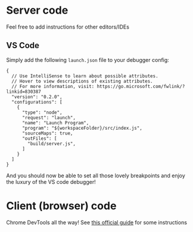 # Server code

Feel free to add instructions for other editors/IDEs

## VS Code

Simply add the following `launch.json` file to your debugger config:

```json5
{
  // Use IntelliSense to learn about possible attributes.
  // Hover to view descriptions of existing attributes.
  // For more information, visit: https://go.microsoft.com/fwlink/?linkid=830387
  "version": "0.2.0",
  "configurations": [
    {
      "type": "node",
      "request": "launch",
      "name": "Launch Program",
      "program": "${workspaceFolder}/src/index.js",
      "sourceMaps": true,
      "outFiles": [
        "build/server.js",
      ]
    }
  ]
}
```

And you should now be able to set all those lovely breakpoints and enjoy the luxury of the VS code debugger!

# Client (browser) code

Chrome DevTools all the way! See [this official guide](https://developers.google.com/web/tools/chrome-devtools/) for some instructions